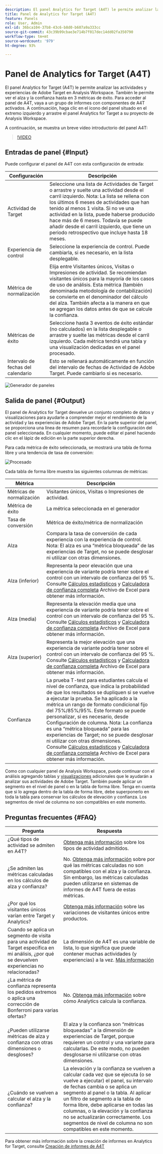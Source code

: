 ```yaml
---
description: El panel Analytics for Target (A4T) le permite analizar las actividades y experiencias de Adobe Target en Analysis Workspace.
title: Panel de Analytics for Target (A4T)
feature: Panels
role: User, Admin
exl-id: 36bca104-37b8-43c6-b8d0-b607a9a333cc
source-git-commit: 43c39b99cbae3e714b7f017dec14dd02fa350790
workflow-type: tm+mt
source-wordcount: '979'
ht-degree: 93%

---
```


# Panel de Analytics for Target (A4T)

El panel Analytics for Target (A4T) le permite analizar las actividades y experiencias de Adobe Target en Analysis Workspace. También le permite ver el alza y la confianza hasta en 3 métricas de éxito. Para acceder al panel de A4T, vaya a un grupo de informes con componentes de A4T activados. A continuación, haga clic en el icono del panel situado en el extremo izquierdo y arrastre el panel Analytics for Target a su proyecto de Analysis Workspace.

A continuación, se muestra un breve vídeo introductorio del panel A4T:

>[!VIDEO](https://video.tv.adobe.com/v/37247/?quality=12)

## Entradas de panel {#Input}

Puede configurar el panel de A4T con esta configuración de entrada:

| Configuración | Descripción |
|---|---|
| Actividad de Target | Seleccione una lista de Actividades de Target o arrastre y suelte una actividad desde el carril izquierdo. Nota: La lista se rellena con los últimos 6 meses de actividades que han tenido al menos 1 visita. Si no ve una actividad en la lista, puede haberse producido hace más de 6 meses. Todavía se puede añadir desde el carril izquierdo, que tiene un periodo retrospectivo que incluye hasta 18 meses. |
| Experiencia de control | Seleccione la experiencia de control. Puede cambiarla, si es necesario, en la lista desplegable. |
| Métrica de normalización | Elija entre Visitantes únicos, Visitas o Impresiones de actividad. Se recomiendan visitantes únicos para la mayoría de los casos de uso de análisis. Esta métrica (también denominada metodología de contabilización) se convierte en el denominador del cálculo del alza. También afecta a la manera en que se agregan los datos antes de que se calcule la confianza. |
| Métricas de éxito | Seleccione hasta 3 eventos de éxito estándar (no calculados) en la lista desplegable o arrastre y suelte las métricas desde el carril izquierdo. Cada métrica tendrá una tabla y una visualización dedicadas en el panel procesado. |
| Intervalo de fechas del calendario | Esto se rellenará automáticamente en función del intervalo de fechas de Actividad de Adobe Target. Puede cambiarlo si es necesario. |

![Generador de paneles](assets/a4t-panel-builder2.png)

## Salida de panel {#Output}

El panel de Analytics for Target devuelve un conjunto completo de datos y visualizaciones para ayudarle a comprender mejor el rendimiento de la actividad y las experiencias de Adobe Target. En la parte superior del panel, se proporciona una línea de resumen para recordarle la configuración del panel seleccionada. En cualquier momento, puede editar el panel haciendo clic en el lápiz de edición en la parte superior derecha.

Para cada métrica de éxito seleccionada, se mostrará una tabla de forma libre y una tendencia de tasa de conversión:

![Procesado](assets/a4t-rendered.png)

Cada tabla de forma libre muestra las siguientes columnas de métricas:

| Métrica | Descripción |
|---|---|
| Métricas de normalización | Visitantes únicos, Visitas o Impresiones de actividad. |
| Métrica de éxito | La métrica seleccionada en el generador |
| Tasa de conversión | Métrica de éxito/métrica de normalización |
| Alza | Compara la tasa de conversión de cada experiencia con la experiencia de control. Nota: El alza es una “métrica bloqueada” de las experiencias de Target, no se puede desglosar ni utilizar con otras dimensiones. |
| Alza (inferior) | Representa la peor elevación que una experiencia de variante podría tener sobre el control con un intervalo de confianza del 95 %.<br>Consulte [Cálculos estadísticos](https://experienceleague.adobe.com/docs/target/using/reports/statistical-methodology/statistical-calculations.html) y [Calculadora de confianza completa](https://experienceleague.adobe.com/docs/target/assets/complete_confidence_calculator.xlsx) Archivo de Excel para obtener más información. |
| Alza (media) | Representa la elevación media que una experiencia de variante podría tener sobre el control con un intervalo de confianza del 95 %. <br>Consulte [Cálculos estadísticos](https://experienceleague.adobe.com/docs/target/using/reports/statistical-methodology/statistical-calculations.html) y [Calculadora de confianza completa](https://experienceleague.adobe.com/docs/target/assets/complete_confidence_calculator.xlsx) Archivo de Excel para obtener más información. |
| Alza (superior) | Representa la mejor elevación que una experiencia de variante podría tener sobre el control con un intervalo de confianza del 95 %.<br>Consulte [Cálculos estadísticos](https://experienceleague.adobe.com/docs/target/using/reports/statistical-methodology/statistical-calculations.html) y [Calculadora de confianza completa](https://experienceleague.adobe.com/docs/target/assets/complete_confidence_calculator.xlsx) Archivo de Excel para obtener más información. |
| Confianza | La prueba T-test para estudiantes calcula el nivel de confianza, que indica la probabilidad de que los resultados se dupliquen si se vuelve a ejecutar la prueba. Se ha aplicado a la métrica un rango de formato condicional fijo del 75%/85%/95%. Este formato se puede personalizar, si es necesario, desde Configuración de columna. Nota: La confianza es una “métrica bloqueada” para las experiencias de Target; no se puede desglosar ni utilizar con otras dimensiones.<br>Consulte [Cálculos estadísticos](https://experienceleague.adobe.com/docs/target/using/reports/statistical-methodology/statistical-calculations.html) y [Calculadora de confianza completa](https://experienceleague.adobe.com/docs/target/assets/complete_confidence_calculator.xlsx) Archivo de Excel para obtener más información. |

Como con cualquier panel de Analysis Workspace, puede continuar con el análisis agregando tablas y [visualizaciones](https://experienceleague.adobe.com/docs/analytics/analyze/analysis-workspace/visualizations/freeform-analysis-visualizations.html?lang=es) adicionales que le ayudarán a analizar sus actividades de Adobe Target. También puede aplicar un segmento en el nivel de panel o en la tabla de forma libre. Tenga en cuenta que si lo agrega dentro de la tabla de forma libre, debe superponerlo en toda la tabla para conservar los cálculos de elevación y confianza. Los segmentos de nivel de columna no son compatibles en este momento.

## Preguntas frecuentes {#FAQ}

| Pregunta | Respuesta |
|---|---|
| ¿Qué tipos de actividad se admiten en A4T? | [Obtenga más información](https://experienceleague.adobe.com/docs/target/using/integrate/a4t/a4t-faq/a4t-faq-activity-setup.html?lang=es) sobre los tipos de actividad admitidos. |
| ¿Se admiten las métricas calculadas en los cálculos de alza y confianza? | No. [Obtenga más información](https://experienceleague.adobe.com/docs/target/using/integrate/a4t/a4t-faq/a4t-faq-lift-and-confidence.html?lang=es) sobre por qué las métricas calculadas no son compatibles con el alza y la confianza. Sin embargo, las métricas calculadas pueden utilizarse en sistemas de informes de A4T fuera de estas métricas. |
| ¿Por qué los visitantes únicos varían entre Target y Analytics? | [Obtenga más información](https://experienceleague.adobe.com/docs/target/using/integrate/a4t/a4t-faq/a4t-faq-viewing-reports.html?lang=es) sobre las variaciones de visitantes únicos entre productos. |
| Cuando se aplica un segmento de visita para una actividad de Target específica en mi análisis, ¿por qué se devuelven experiencias no relacionadas? | La dimensión de A4T es una variable de lista, lo que significa que puede contener muchas actividades (y experiencias) a la vez. [Más información](https://experienceleague.adobe.com/docs/target/using/integrate/a4t/a4t-faq/a4t-faq-viewing-reports.html?lang=es) |
| ¿La métrica de confianza representa los pedidos extremos o aplica una corrección de Bonferroni para varias ofertas? | No. [Obtenga más información](https://experienceleague.adobe.com/docs/target/using/integrate/a4t/a4t-faq/a4t-faq-lift-and-confidence.html?lang=es) sobre cómo Analytics calcula la confianza. |
| ¿Pueden utilizarse métricas de alza y confianza con otras dimensiones o desgloses? | El alza y la confianza son “métricas bloqueadas” a la dimensión de experiencias de Target, porque requieren un control y una variante para calcularlas. De este modo, no pueden desglosarse ni utilizarse con otras dimensiones. |
| ¿Cuándo se vuelven a calcular el alza y la confianza? | La elevación y la confianza se vuelven a calcular cada vez que se ejecuta (o se vuelve a ejecutar) el panel, su intervalo de fechas cambia o se aplica un segmento al panel o la tabla. Al aplicar un filtro de segmento a la tabla de forma libre, debe aplicarse en todas las columnas, o la elevación y la confianza no se actualizarán correctamente. Los segmentos de nivel de columna no son compatibles en este momento. |

Para obtener más información sobre la creación de informes en Analytics for Target, consulte [Creación de informes de A4T](https://experienceleague.adobe.com/docs/target/using/integrate/a4t/reporting.html?lang=es)
